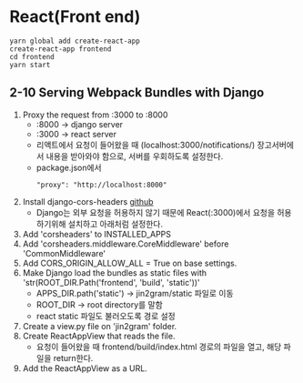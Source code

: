 # React(Front end)

```console
yarn global add create-react-app
create-react-app frontend
cd frontend
yarn start
```

## 2-10 Serving Webpack Bundles with Django

1. Proxy the request from :3000 to :8000
    - :8000 -> django server
    - :3000 -> react server
    - 리액트에서 요청이 들어왔을 때 (localhost:3000/notifications/) 장고서버에서 내용을 받아와야 함으로, 서버를 우회하도록 설정한다.
    - package.json에서
        ```
        "proxy": "http://localhost:8000"
        ```
1. Install django-cors-headers [github](https://github.com/ottoyiu/django-cors-headers)
    - Django는 외부 요청을 허용하지 않기 때문에 React(:3000)에서 요청을 허용하기위해 설치하고 아래처럼 설정한다.
1. Add 'corsheaders' to INSTALLED_APPS
1. Add 'corsheaders.middleware.CoreMiddleware' before 'CommonMiddleware'
1. Add CORS_ORIGIN_ALLOW_ALL = True on base settings.
1. Make Django load the bundles as static files with 'str(ROOT_DIR.Path('frontend', 'build', 'static'))'
    - APPS_DIR.path('static') -> jin2gram/static 파일로 이동
    - ROOT_DIR -> root directory를 말함
    - react static 파일도 불러오도록 경로 설정
1. Create a view.py file on 'jin2gram' folder.
1. Create ReactAppView that reads the file.
    - 요청이 들어왔을 때 frontend/build/index.html 경로의 파일을 열고, 해당 파일을 return한다.
1. Add the ReactAppView as a URL.
